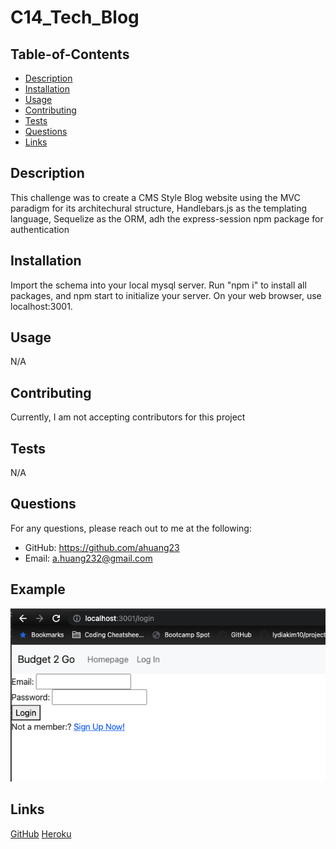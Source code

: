 # C14_Tech_Blog

## Table-of-Contents
  * [Description](#description)
  * [Installation](#installation)
  * [Usage](#usage)
  * [Contributing](#contributing)
  * [Tests](#tests)
  * [Questions](#questions)
  * [Links](#links)
 
  ## Description
  This challenge was to create a CMS Style Blog website using the MVC paradigm for its architechural structure, Handlebars.js as the templating language, Sequelize as the ORM, adh the express-session npm package for authentication

  ## Installation
  Import the schema into your local mysql server. Run "npm i" to install all packages, and npm start to initialize your server. On your web browser, use localhost:3001.

  ## Usage
  N/A

  ## Contributing
  Currently, I am not accepting contributors for this project

  ## Tests
  N/A

  ## Questions
  For any questions, please reach out to me at the following:
  - GitHub: https://github.com/ahuang23
  - Email: a.huang232@gmail.com

  ## Example
  ![Team Generator](./public/images/image1.png)

  ## Links
  [GitHub](https://github.com/ahuang23/C14_Tech_Blog)
  [Heroku](https://frozen-dusk-24589.herokuapp.com/)